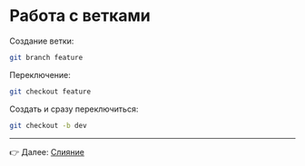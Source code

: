 # Работа с ветками

Создание ветки:
```bash
git branch feature
```

Переключение:
```bash
git checkout feature
```

Создать и сразу переключиться:
```bash
git checkout -b dev
```

---

👉 Далее: [Слияние](merge.md)
